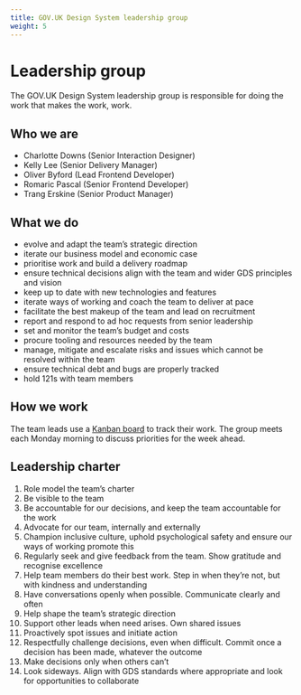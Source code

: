 ```yaml
---
title: GOV.UK Design System leadership group
weight: 5
---
```


# Leadership group

The GOV.UK Design System leadership group is responsible for doing the work that makes the work, work.

## Who we are
- Charlotte Downs (Senior Interaction Designer)
- Kelly Lee (Senior Delivery Manager)
- Oliver Byford (Lead Frontend Developer)
- Romaric Pascal (Senior Frontend Developer)
- Trang Erskine (Senior Product Manager)

## What we do
- evolve and adapt the team’s strategic direction
- iterate our business model and economic case
- prioritise work and build a delivery roadmap
- ensure technical decisions align with the team and wider GDS principles and vision
- keep up to date with new technologies and features
- iterate ways of working and coach the team to deliver at pace
- facilitate the best makeup of the team and lead on recruitment
- report and respond to ad hoc requests from senior leadership
- set and monitor the team’s budget and costs
- procure tooling and resources needed by the team
- manage, mitigate and escalate risks and issues which cannot be resolved within the team
- ensure technical debt and bugs are properly tracked
- hold 121s with team members

## How we work
The team leads use a [Kanban board](https://github.com/orgs/alphagov/projects/87/views/1) to track their work. The group meets each Monday morning to discuss priorities for the week ahead.

## Leadership charter
1. Role model the team’s charter
2. Be visible to the team
3. Be accountable for our decisions, and keep the team accountable for the work
4. Advocate for our team, internally and externally
5. Champion inclusive culture, uphold psychological safety and ensure our ways of working promote this
6. Regularly seek and give feedback from the team. Show gratitude and recognise excellence
7. Help team members do their best work. Step in when they’re not, but with kindness and understanding
8. Have conversations openly when possible. Communicate clearly and often
9. Help shape the team’s strategic direction
10. Support other leads when need arises. Own shared issues
11. Proactively spot issues and initiate action
12. Respectfully challenge decisions, even when difficult. Commit once a decision has been made, whatever the outcome
13. Make decisions only when others can’t
14. Look sideways. Align with GDS standards where appropriate and look for opportunities to collaborate
